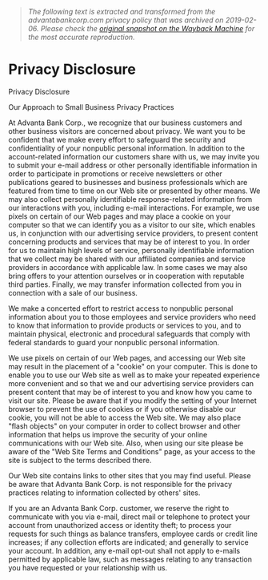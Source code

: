 > *The following text is extracted and transformed from the advantabankcorp.com privacy policy that was archived on 2019-02-06. Please check the [original snapshot on the Wayback Machine](https://web.archive.org/web/20190206002037id_/https%3A//advantabankcorp.com/Home/Page/Privacy) for the most accurate reproduction.*

# Privacy Disclosure

Privacy Disclosure 

Our Approach to Small Business Privacy Practices

At Advanta Bank Corp., we recognize that our business customers and other business visitors are concerned about privacy. We want you to be confident that we make every effort to safeguard the security and confidentiality of your nonpublic personal information. In addition to the account-related information our customers share with us, we may invite you to submit your e-mail address or other personally identifiable information in order to participate in promotions or receive newsletters or other publications geared to businesses and business professionals which are featured from time to time on our Web site or presented by other means. We may also collect personally identifiable response-related information from our interactions with you, including e-mail interactions. For example, we use pixels on certain of our Web pages and may place a cookie on your computer so that we can identify you as a visitor to our site, which enables us, in conjunction with our advertising service providers, to present content concerning products and services that may be of interest to you. In order for us to maintain high levels of service, personally identifiable information that we collect may be shared with our affiliated companies and service providers in accordance with applicable law. In some cases we may also bring offers to your attention ourselves or in cooperation with reputable third parties. Finally, we may transfer information collected from you in connection with a sale of our business. 

We make a concerted effort to restrict access to nonpublic personal information about you to those employees and service providers who need to know that information to provide products or services to you, and to maintain physical, electronic and procedural safeguards that comply with federal standards to guard your nonpublic personal information. 

We use pixels on certain of our Web pages, and accessing our Web site may result in the placement of a "cookie" on your computer. This is done to enable you to use our Web site as well as to make your repeated experience more convenient and so that we and our advertising service providers can present content that may be of interest to you and know how you came to visit our site. Please be aware that if you modify the setting of your Internet browser to prevent the use of cookies or if you otherwise disable our cookie, you will not be able to access the Web site. We may also place "flash objects" on your computer in order to collect browser and other information that helps us improve the security of your online communications with our Web site. Also, when using our site please be aware of the "Web Site Terms and Conditions" page, as your access to the site is subject to the terms described there. 

Our Web site contains links to other sites that you may find useful. Please be aware that Advanta Bank Corp. is not responsible for the privacy practices relating to information collected by others' sites. 

If you are an Advanta Bank Corp. customer, we reserve the right to communicate with you via e-mail, direct mail or telephone to protect your account from unauthorized access or identity theft; to process your requests for such things as balance transfers, employee cards or credit line increases; if any collection efforts are indicated; and generally to service your account. In addition, any e-mail opt-out shall not apply to e-mails permitted by applicable law, such as messages relating to any transaction you have requested or your relationship with us. 
